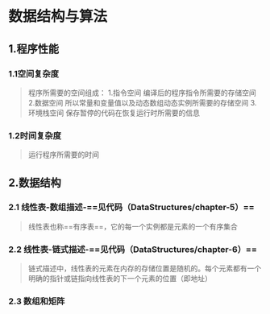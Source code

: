 # 数据结构与算法
## 1.程序性能
### 1.1空间复杂度
> 程序所需要的空间组成：
1.指令空间
编译后的程序指令所需要的存储空间
2.数据空间
所以常量和变量值以及动态数组动态实例所需要的存储空间
3.环境栈空间
>保存暂停的代码在恢复运行时所需要的信息

### 1.2时间复杂度
>运行程序所需要的时间

## 2.数据结构
### 2.1 线性表-数组描述-==见代码（DataStructures/chapter-5）==
>线性表也称==有序表==，它的每一个实例都是元素的一个有序集合
### 2.2 线性表-链式描述-==见代码（DataStructures/chapter-6）==
>链式描述中，线性表的元素在内存的存储位置是随机的。每个元素都有一个明确的指针或链指向线性表的下一个元素的位置（即地址）
### 2.3 数组和矩阵
